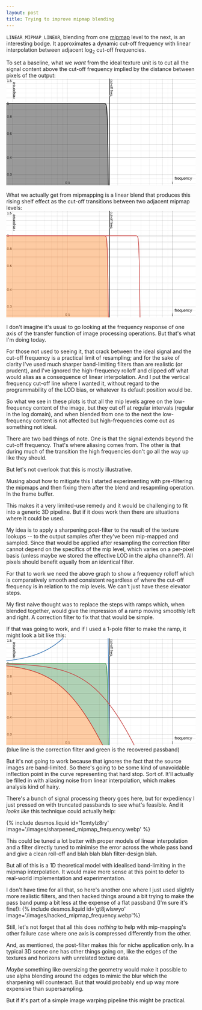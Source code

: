 ```yaml
---
layout: post
title: Trying to improve mipmap blending
---
```

`LINEAR_MIPMAP_LINEAR`, blending from one [mipmap][] level to the next,
is an interesting bodge.  It approximates a dynamic cut-off frequency
with linear interpolation between adjacent log<sub>2</sub> cut-off
frequencies.

To set a baseline, what we _want_ from the ideal texture unit is to cut
all the signal content above the cut-off frequency implied by the
distance between pixels of the output:
![ideal frequency response](/images/ideal_mipmap_frequency.webp)

What we actually get from mipmapping is a linear blend that produces
this rising shelf effect as the cut-off transitions between two adjacent
mipmap levels:
![typical mipmap frequency response](/images/typical_mipmap_frequency.webp)

I don't imagine it's usual to go looking at the frequency response of
one axis of the transfer function of image processing operations.  But
that's what I'm doing today.

For those not used to seeing it, that crack between the ideal signal
and the cut-off frequency is a practical limit of resampling; and for
the sake of clarity I've used much sharper band-limiting filters than
are realistic (or prudent), and I've ignored the high-frequency rolloff
and clipped off what would alias as a consequence of linear
interpolation.  And I put the vertical frequency cut-off line where I
wanted it, without regard to the programmability of the LOD bias, or
whatever its default position would be.

So what we see in these plots is that all the mip levels agree on the
low-frequency content of the image, but they cut off at regular
intervals (regular in the log domain), and when blended from one to
the next the low-frequency content is not affected but high-frequencies
come out as something not ideal.

There are two bad things of note.  One is that the signal extends beyond
the cut-off frequency.  That's where aliasing comes from.  The other is
that during much of the transition the high frequencies don't go all the
way up like they should.

But let's not overlook that this is mostly illustrative.

Musing about how to mitigate this I started experimenting with
pre-filtering the mipmaps and then fixing them after the blend and
resapmling operation.  In the frame buffer.

This makes it a very limited-use remedy and it would be challenging to
fit into a generic 3D pipeline.  But if it does work then there are
situations where it could be used.

My idea is to apply a sharpening post-filter to the result of the
texture lookups -- to the output samples after they've been mip-mapped
and sampled.  Since that would be applied after resampling the
correction filter cannot depend on the specifics of the mip level, which
varies on a per-pixel basis (unless maybe we stored the effective LOD in
the alpha channel?).  All pixels should benefit equally from an
identical filter.

For that to work we need the above graph to show a frequency rolloff
which is comparatively smooth and consistent regardless of where the
cut-off frequency is in relation to the mip levels.  We can't just have
these elevator steps.

My first naive thought was to replace the steps with ramps which, when
blended together, would give the impression of a ramp moving smoothly
left and right.  A correction filter to fix that that would be simple.

If that was going to work, and if I used a 1-pole filter to make the
ramp, it might look a bit like this:
![wouldbenice mipmap frequency response](/images/unclipped_mipmap_frequency.webp)
(blue line is the correction filter and green is the recovered passband)

But it's not going to work because that ignores the fact that the source
images are band-limited.  So there's going to be some kind of
unavoidable inflection point in the curve representing that hard stop.
Sort of.  It'll actually be filled in with aliasing noise from linear
interpolation, which makes analysis kind of hairy.

There's a bunch of signal processing theory goes here, but for
expediency I just pressed on with truncated passbands to see what's
feasible.  And it _looks like_ this technique could actually help:

{% include desmos.liquid id='1cmtylz8ry' image='/images/sharpened_mipmap_frequency.webp' %}

This could be tuned a lot better with proper models of linear
interpolation and a filter directly tuned to minimise the error across
the whole pass band and give a clean roll-off and blah blah blah
filter-design blah.

But all of this is a 1D theoretical model with idealised band-limiting
in the mipmap interpolation.  It would make more sense at this point to
defer to real-world implementation and experimentation.

I don't have time for all that, so here's another one where I just used
slightly more realistic filters, and then hacked things around a bit
trying to make the pass band pump a bit less at the expense of a flat
passband (I'm sure it's fine!):
{% include desmos.liquid id='gt8jwlswyo' image='/images/hacked_mipmap_frequency.webp'%}

Still, let's not forget that all this does _nothing_ to help with
mip-mapping's other failure case where one axis is compressed
differently from the other.

And, as mentioned, the post-filter makes this for niche application
only.  In a typical 3D scene one has other things going on, like the
edges of the textures and horizons with unrelated texture data.

_Maybe_ something like oversizing the geometry would make it possible to
use alpha blending around the edges to mimic the blur which the
sharpening will counteract.  But that would probably end up way more
expensive than supersampling.

But if it's part of a simple image warping pipeline this might be
practical.

[mipmap]: <https://en.wikipedia.org/wiki/Mipmap>

